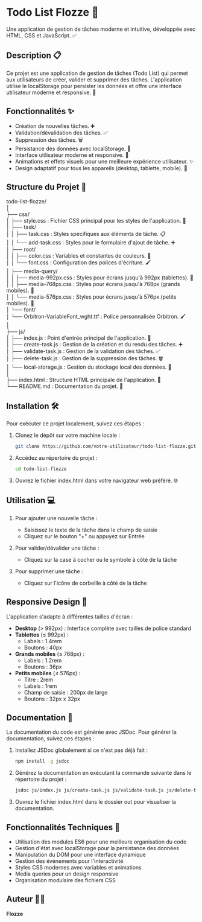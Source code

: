 # Todo List Flozze 📝

Une application de gestion de tâches moderne et intuitive, développée avec HTML, CSS et JavaScript. ✅

## Description 📋

Ce projet est une application de gestion de tâches (Todo List) qui permet aux utilisateurs de créer, valider et supprimer des tâches. L'application utilise le localStorage pour persister les données et offre une interface utilisateur moderne et responsive. 🎨

## Fonctionnalités ✨

- Création de nouvelles tâches. ➕
- Validation/dévalidation des tâches. ✅
- Suppression des tâches. 🗑️
- Persistance des données avec localStorage. 💾
- Interface utilisateur moderne et responsive. 🎨
- Animations et effets visuels pour une meilleure expérience utilisateur. ✨
- Design adaptatif pour tous les appareils (desktop, tablette, mobile). 📱

## Structure du Projet 📂

todo-list-flozze/ \
│ \
├── css/ \
│ ├── style.css : Fichier CSS principal pour les styles de l'application. 🎨 \
│ ├── task/ \
│ │ ├── task.css : Styles spécifiques aux éléments de tâche. 📋 \
│ │ └── add-task.css : Styles pour le formulaire d'ajout de tâche. ➕ \
│ ├── root/ \
│ │ ├── color.css : Variables et constantes de couleurs. 🎨 \
│ │ └── font.css : Configuration des polices d'écriture. 🖌️ \
│ ├── media-query/ \
│ │ ├── media-992px.css : Styles pour écrans jusqu'à 992px (tablettes). 📱 \
│ │ ├── media-768px.css : Styles pour écrans jusqu'à 768px (grands mobiles). 📱 \
│ │ └── media-576px.css : Styles pour écrans jusqu'à 576px (petits mobiles). 📱 \
│ └── font/ \
│   └── Orbitron-VariableFont_wght.ttf : Police personnalisée Orbitron. 🖌️ \
│ \
├── js/ \
│ ├── index.js : Point d'entrée principal de l'application. 📜 \
│ ├── create-task.js : Gestion de la création et du rendu des tâches. ➕ \
│ ├── validate-task.js : Gestion de la validation des tâches. ✅ \
│ ├── delete-task.js : Gestion de la suppression des tâches. 🗑️ \
│ └── local-storage.js : Gestion du stockage local des données. 💾 \
│ \
├── index.html : Structure HTML principale de l'application. 📄 \
└── README.md : Documentation du projet. 📖

## Installation 🛠️

Pour exécuter ce projet localement, suivez ces étapes :

1. Clonez le dépôt sur votre machine locale :

   ```bash
   git clone https://github.com/votre-utilisateur/todo-list-flozze.git
   ```

2. Accédez au répertoire du projet :

   ```bash
   cd todo-list-flozze
   ```

3. Ouvrez le fichier index.html dans votre navigateur web préféré. 🌐

## Utilisation 💻

1. Pour ajouter une nouvelle tâche :
   - Saisissez le texte de la tâche dans le champ de saisie
   - Cliquez sur le bouton "+" ou appuyez sur Entrée

2. Pour valider/dévalider une tâche :
   - Cliquez sur la case à cocher ou le symbole à côté de la tâche

3. Pour supprimer une tâche :
   - Cliquez sur l'icône de corbeille à côté de la tâche

## Responsive Design 📱

L'application s'adapte à différentes tailles d'écran :

- **Desktop** (> 992px) : Interface complète avec tailles de police standard
- **Tablettes** (≤ 992px) : 
  - Labels : 1.4rem
  - Boutons : 40px
- **Grands mobiles** (≤ 768px) :
  - Labels : 1.2rem
  - Boutons : 36px
- **Petits mobiles** (≤ 576px) :
  - Titre : 2rem
  - Labels : 1rem
  - Champ de saisie : 200px de large
  - Boutons : 32px x 32px

## Documentation 📖

La documentation du code est générée avec JSDoc. Pour générer la documentation, suivez ces étapes :

1. Installez JSDoc globalement si ce n'est pas déjà fait :

   ```bash
   npm install -g jsdoc
   ```

2. Générez la documentation en exécutant la commande suivante dans le répertoire du projet :

   ```bash
   jsdoc js/index.js js/create-task.js js/validate-task.js js/delete-task.js js/local-storage.js
   ```

3. Ouvrez le fichier index.html dans le dossier out pour visualiser la documentation.

## Fonctionnalités Techniques 🔧

- Utilisation des modules ES6 pour une meilleure organisation du code
- Gestion d'état avec localStorage pour la persistance des données
- Manipulation du DOM pour une interface dynamique
- Gestion des événements pour l'interactivité
- Styles CSS modernes avec variables et animations
- Media queries pour un design responsive
- Organisation modulaire des fichiers CSS

## Auteur 👨‍💻

**Flozze** 